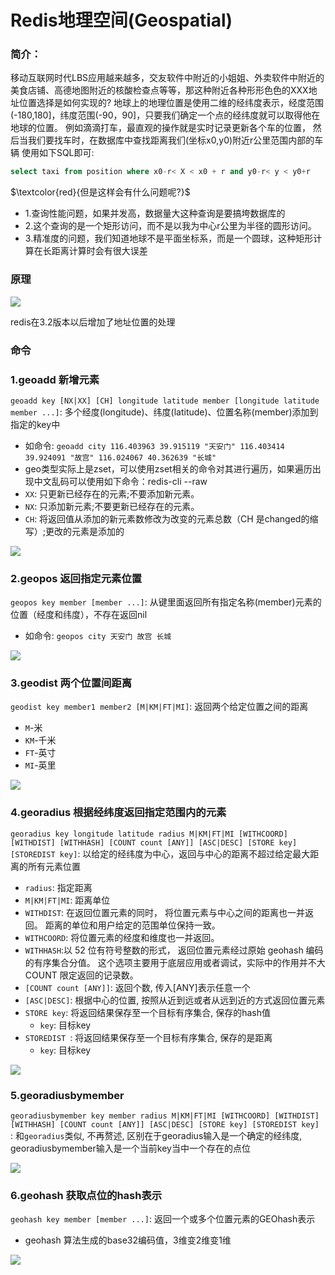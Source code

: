 # Redis地理空间(Geospatial)

### 简介：

移动互联网时代LBS应用越来越多，交友软件中附近的小姐姐、外卖软件中附近的美食店铺、高德地图附近的核酸检查点等等，那这种附近各种形形色色的XXX地址位置选择是如何实现的?
地球上的地理位置是使用二维的经纬度表示，经度范围(-180,180]，纬度范围(-90，90]，只要我们确定一个点的经纬度就可以取得他在地球的位置。
例如滴滴打车，最直观的操作就是实时记录更新各个车的位置，
然后当我们要找车时，在数据库中查找距离我们(坐标x0,y0)附近r公里范围内部的车辆
使用如下SQL即可:

```sql
select taxi from position where x0-r< X < x0 + r and y0-r< y < y0+r
```

$\textcolor{red}{但是这样会有什么问题呢?}$
- 1.查询性能问题，如果并发高，数据量大这种查询是要搞垮数据库的
- 2.这个查询的是一个矩形访问，而不是以我为中心r公里为半径的圆形访问。
- 3.精准度的问题，我们知道地球不是平面坐标系，而是一个圆球，这种矩形计算在长距离计算时会有很大误差

### 原理

![](images/71.GEO原理.jpg)

redis在3.2版本以后增加了地址位置的处理

### 命令

### 1.geoadd 新增元素

`geoadd key [NX|XX] [CH] longitude latitude member [longitude latitude member ...]`: 多个经度(longitude)、纬度(latitude)、位置名称(member)添加到指定的key中

- 如命令: `geoadd city 116.403963 39.915119 "天安门" 116.403414 39.924091 "故宫" 116.024067 40.362639 "长城"`
- geo类型实际上是zset，可以使用zset相关的命令对其进行遍历，如果遍历出现中文乱码可以使用如下命令：redis-cli --raw
- `XX`: 只更新已经存在的元素;不要添加新元素。
- `NX`: 只添加新元素;不要更新已经存在的元素。
- `CH`: 将返回值从添加的新元素数修改为改变的元素总数（CH 是changed的缩写）;更改的元素是添加的

![](images/72.GEO-geoadd.png)

### 2.geopos 返回指定元素位置

`geopos key member [member ...]`: 从键里面返回所有指定名称(member)元素的位置（经度和纬度），不存在返回nil

- 如命令: `geopos city 天安门 故宫 长城`

![](images/73.GEO-geopos.png)

### 3.geodist 两个位置间距离

`geodist key member1 member2 [M|KM|FT|MI]`: 返回两个给定位置之间的距离

- `M`-米
- `KM`-千米
- `FT`-英寸
- `MI`-英里

![](images/75.GEO-GEODIST.png)

### 4.georadius 根据经纬度返回指定范围内的元素

`georadius key longitude latitude radius M|KM|FT|MI [WITHCOORD] [WITHDIST] [WITHHASH] [COUNT count [ANY]] [ASC|DESC] [STORE key] [STOREDIST key]`: 以给定的经纬度为中心，返回与中心的距离不超过给定最大距离的所有元素位置

- `radius`: 指定距离
- `M|KM|FT|MI`: 距离单位
- `WITHDIST`: 在返回位置元素的同时， 将位置元素与中心之间的距离也一并返回。 距离的单位和用户给定的范围单位保持一致。
- `WITHCOORD`: 将位置元素的经度和维度也一并返回。
- `WITHHASH`:以 52 位有符号整数的形式， 返回位置元素经过原始 geohash 编码的有序集合分值。 这个选项主要用于底层应用或者调试，实际中的作用并不大
COUNT 限定返回的记录数。
- `[COUNT count [ANY]]`: 返回个数, 传入[ANY]表示任意一个
- `[ASC|DESC]`: 根据中心的位置, 按照从近到远或者从远到近的方式返回位置元素
- `STORE key`: 将返回结果保存至一个目标有序集合, 保存的hash值
    + `key`: 目标key
- `STOREDIST `: 将返回结果保存至一个目标有序集合, 保存的是距离
    + `key`: 目标key

![](images/76.GEO-georadius.png)

### 5.georadiusbymember

`georadiusbymember key member radius M|KM|FT|MI [WITHCOORD] [WITHDIST] [WITHHASH] [COUNT count [ANY]] [ASC|DESC] [STORE key] [STOREDIST key] `: 和`georadius`类似, 不再赘述, 区别在于georadius输入是一个确定的经纬度, georadiusbymember输入是一个当前key当中一个存在的点位

![](images/77.GEO-georadiusbymember.png)

### 6.geohash 获取点位的hash表示

`geohash key member [member ...]`: 返回一个或多个位置元素的GEOhash表示

- geohash 算法生成的base32编码值，3维变2维变1维

![](images/74.GEO-GEOhash.png)







